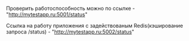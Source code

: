 Проверить работоспособность можно по ссылке - "http://mytestapp.ru:5001/status"

Ссылка на работу приложения с задействованым Redis(кэширование запроса /status) - "http://mytestapp.ru:5002/status"
